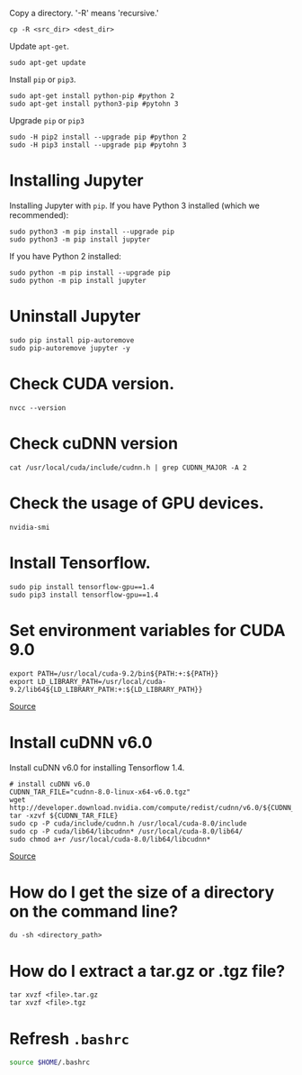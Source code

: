 
Copy a directory. 
'-R' means 'recursive.'
```
cp -R <src_dir> <dest_dir>
```
Update `apt-get`.
```
sudo apt-get update
```
Install `pip` or `pip3`.
```
sudo apt-get install python-pip	#python 2
sudo apt-get install python3-pip #pytohn 3
```
Upgrade `pip` or `pip3`
```
sudo -H pip2 install --upgrade pip #python 2
sudo -H pip3 install --upgrade pip #pytohn 3
```
# Installing Jupyter
Installing Jupyter with `pip`.
If you have Python 3 installed (which we recommended):
```
sudo python3 -m pip install --upgrade pip
sudo python3 -m pip install jupyter
```
If you have Python 2 installed:
```
sudo python -m pip install --upgrade pip
sudo python -m pip install jupyter
```

# Uninstall Jupyter
```
sudo pip install pip-autoremove
sudo pip-autoremove jupyter -y
```

# Check CUDA version.
```
nvcc --version
```
# Check cuDNN version
```
cat /usr/local/cuda/include/cudnn.h | grep CUDNN_MAJOR -A 2
```
# Check the usage of GPU devices.
```
nvidia-smi
```
# Install Tensorflow.
```
sudo pip install tensorflow-gpu==1.4
sudo pip3 install tensorflow-gpu==1.4
```
# Set environment variables for CUDA 9.0
```
export PATH=/usr/local/cuda-9.2/bin${PATH:+:${PATH}}
export LD_LIBRARY_PATH=/usr/local/cuda-9.2/lib64${LD_LIBRARY_PATH:+:${LD_LIBRARY_PATH}}
```
[Source](https://docs.nvidia.com/cuda/cuda-installation-guide-linux/index.html#post-installation-actions)

# Install cuDNN v6.0
Install cuDNN v6.0 for installing Tensorflow 1.4.
```
# install cuDNN v6.0
CUDNN_TAR_FILE="cudnn-8.0-linux-x64-v6.0.tgz"
wget http://developer.download.nvidia.com/compute/redist/cudnn/v6.0/${CUDNN_TAR_FILE}
tar -xzvf ${CUDNN_TAR_FILE}
sudo cp -P cuda/include/cudnn.h /usr/local/cuda-8.0/include
sudo cp -P cuda/lib64/libcudnn* /usr/local/cuda-8.0/lib64/
sudo chmod a+r /usr/local/cuda-8.0/lib64/libcudnn*
```
[Source](https://gist.github.com/mjdietzx/0ff77af5ae60622ce6ed8c4d9b419f45)

# How do I get the size of a directory on the command line?
```
du -sh <directory_path>
```

# How do I extract a tar.gz or .tgz file?
```
tar xvzf <file>.tar.gz
tar xvzf <file>.tgz
```

# Refresh `.bashrc`
```sh
source $HOME/.bashrc
```
